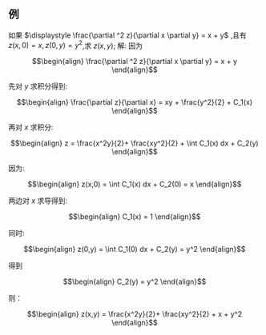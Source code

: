 ## 例
如果 $\displaystyle \frac{\partial ^2 z}{\partial x \partial y} = x + y$ ,且有 $z(x,0) = x,z(0,y) = y^2$,求 $z(x,y)$;
解:
因为

$$\begin{align}
    \frac{\partial ^2 z}{\partial x \partial y} = x + y
\end{align}$$

先对 $y$ 求积分得到:

$$\begin{align}
    \frac{\partial  z}{\partial x} = xy + \frac{y^2}{2} + C_1(x)
\end{align}$$

再对 $x$ 求积分:

$$\begin{align}
    z = \frac{x^2y}{2}+ \frac{xy^2}{2} + \int C_1(x) dx + C_2(y)
\end{align}$$

因为:

$$\begin{align}
    z(x,0) = \int C_1(x) dx + C_2(0) = x
\end{align}$$

两边对 $x$ 求导得到:

$$\begin{align}
    C_1(x) = 1
\end{align}$$

同时:

$$\begin{align}
    z(0,y) = \int C_1(0) dx + C_2(y) = y^2
\end{align}$$

得到

$$\begin{align}
    C_2(y) = y^2
\end{align}$$

则：

$$\begin{align}
    z(x,y) = \frac{x^2y}{2}+ \frac{xy^2}{2} + x + y^2
\end{align}$$